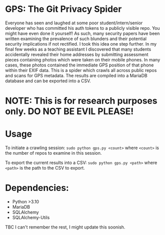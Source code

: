 # GPS: The Git Privacy Spider

Everyone has seen and laughed at some poor student/intern/senior developer who has committed his auth tokens to a publicly visible repo. You might have even done it yourself! As such, many security papers have been written examining the prevalence of such blunders and their potential security implications if not rectified. I took this idea one step further.
In my final few weeks as a teaching assistant I discovered that many students accidentally revealed their home addresses by submitting assessment pieces containing photos which were taken on their mobile phones. In many cases, these photos contained the immediate GPS position of that phone within their EXIF data.
This is a spider which crawls all across public repos and scans for GPS metadata. The results are compiled into a MariaDB database and can be exported into a CSV.

# NOTE: This is for research purposes only. DO NOT BE EVIL PLEASE!

# Usage
To initiate a crawling session:
```sudo python gps.py <count>```
where ```<count>``` is the number of repos to examine in this session.

To export the current results into a CSV:
```sudo python gps.py <path>```
where ```<path>``` is the path to the CSV to export.

# Dependencies:
* Python >3.10
* MariaDB
* SQLAlchemy
* SQLAlchemy-Utils

TBC I can't remember the rest, I might update this soonish.
